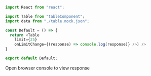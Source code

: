 ```js
import React from "react";

import Table from "tableComponent";
import data from "./table.mock.json";

const Default = () => {
  return <Table 
    limit={25} 
    onLimitChange={(response) => console.log(response)} />) />
}

export default Default;
```

Open browser console to view response
